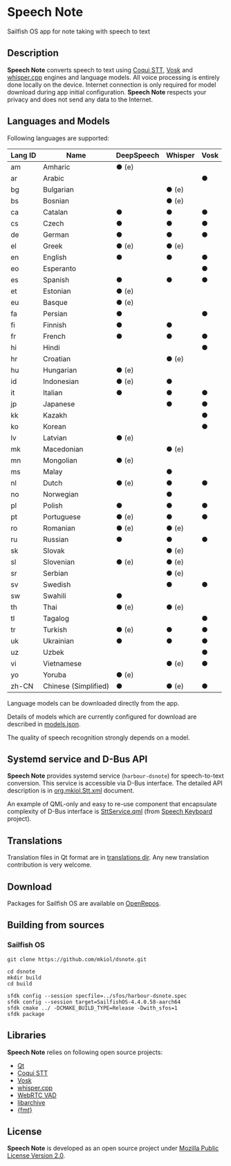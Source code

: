 # Speech Note

Sailfish OS app for note taking with speech to text

## Description

**Speech Note** converts speech to text using [Coqui STT](https://github.com/coqui-ai/STT),
[Vosk](https://alphacephei.com/vosk) and [whisper.cpp](https://github.com/ggerganov/whisper.cpp)
engines and language models.
All voice processing is entirely done locally on the device. Internet connection is only
required for model download during app initial configuration. **Speech Note** respects your
privacy and does not send any data to the Internet.

## Languages and Models

Following languages are supported:

| **Lang ID** | **Name**             | **DeepSpeech** | **Whisper** | **Vosk** |
| ----------- | -------------------- | -------------- | ----------- | -------- |
| am          | Amharic              | ● (e)          |             |          |
| ar          | Arabic               |                |             | ●        |
| bg          | Bulgarian            |                | ● (e)       |          |
| bs          | Bosnian              |                | ● (e)       |          |
| ca          | Catalan              | ●              | ●           | ●        |
| cs          | Czech                | ●              | ●           | ●        |
| de          | German               | ●              | ●           | ●        |
| el          | Greek                | ● (e)          | ● (e)       |          |
| en          | English              | ●              | ●           | ●        |
| eo          | Esperanto            |                |             | ●        |
| es          | Spanish              | ●              | ●           | ●        |
| et          | Estonian             | ● (e)          |             |          |
| eu          | Basque               | ● (e)          |             |          |
| fa          | Persian              | ●              |             | ●        |
| fi          | Finnish              | ●              | ●           |          |
| fr          | French               | ●              | ●           | ●        |
| hi          | Hindi                |                |             | ●        |
| hr          | Croatian             |                | ● (e)       |          |
| hu          | Hungarian            | ● (e)          |             |          |
| id          | Indonesian           | ● (e)          | ●           |          |
| it          | Italian              | ●              | ●           | ●        |
| jp          | Japanese             |                | ●           | ●        |
| kk          | Kazakh               |                |             | ●        |
| ko          | Korean               |                |             | ●        |
| lv          | Latvian              | ● (e)          |             |          |
| mk          | Macedonian           |                | ● (e)       |          |
| mn          | Mongolian            | ● (e)          |             |          |
| ms          | Malay                |                | ●           |          |
| nl          | Dutch                | ● (e)          | ●           | ●        |
| no          | Norwegian            |                | ●           |          |
| pl          | Polish               | ●              | ●           | ●        |
| pt          | Portuguese           | ● (e)          | ●           | ●        |
| ro          | Romanian             | ● (e)          | ● (e)       |          |
| ru          | Russian              | ●              | ●           | ●        |
| sk          | Slovak               |                | ● (e)       |          |
| sl          | Slovenian            | ● (e)          | ● (e)       |          |
| sr          | Serbian              |                | ● (e)       |          |
| sv          | Swedish              |                | ●           | ●        |
| sw          | Swahili              | ●              |             |          |
| th          | Thai                 | ● (e)          | ● (e)       |          |
| tl          | Tagalog              |                |             | ●        |
| tr          | Turkish              | ● (e)          | ●           | ●        |
| uk          | Ukrainian            | ●              | ●           | ●        |
| uz          | Uzbek                |                |             | ●        |
| vi          | Vietnamese           |                | ● (e)       | ●        |
| yo          | Yoruba               | ● (e)          |             |          |
| zh-CN       | Chinese (Simplified) | ●              | ● (e)       | ●        |

Language models can be downloaded directly from the app.

Details of models which are currently configured for download are described in
[models.json](https://github.com/mkiol/dsnote/blob/main/config/models.json).

The quality of speech recognition strongly depends on a model.

## Systemd service and D-Bus API

**Speech Note** provides systemd service (`harbour-dsnote`) for speech-to-text conversion.
This service is accessible via D-Bus interface. The detailed API description is in
[org.mkiol.Stt.xml](https://github.com/mkiol/dsnote/blob/main/dbus/org.mkiol.Stt.xml) document.

An example of QML-only and easy to re-use component that encapsulate complexity of D-Bus
interface is [SttService.qml](https://github.com/mkiol/dskeyboard/blob/main/qml/SttService.qml)
(from [Speech Keyboard](https://github.com/mkiol/dskeyboard) project).

## Translations

Translation files in Qt format are in [translations dir](https://github.com/mkiol/dsnote/tree/main/translations).
Any new translation contribution is very welcome.

## Download

Packages for Sailfish OS are available on [OpenRepos](https://openrepos.net/content/mkiol/speech-note).

## Building from sources

### Sailfish OS

```
git clone https://github.com/mkiol/dsnote.git

cd dsnote
mkdir build
cd build

sfdk config --session specfile=../sfos/harbour-dsnote.spec
sfdk config --session target=SailfishOS-4.4.0.58-aarch64
sfdk cmake ../ -DCMAKE_BUILD_TYPE=Release -Dwith_sfos=1
sfdk package
```

## Libraries

**Speech Note** relies on following open source projects:

- [Qt](https://www.qt.io/)
- [Coqui STT](https://github.com/coqui-ai/STT)
- [Vosk](https://alphacephei.com/vosk)
- [whisper.cpp](https://github.com/ggerganov/whisper.cpp)
- [WebRTC VAD](https://webrtc.org/)
- [libarchive](https://libarchive.org/)
- [{fmt}](https://fmt.dev)

## License

**Speech Note** is developed as an open source project under
[Mozilla Public License Version 2.0](https://www.mozilla.org/MPL/2.0/).
